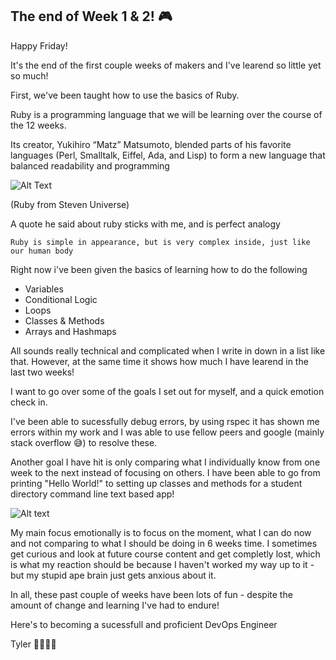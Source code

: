 ## The end of Week 1 & 2! 🎮 

Happy Friday! 

It's the end of the first couple weeks of makers and I've learend so little yet so much!

First, we've been taught how to use the basics of Ruby. 

Ruby is a programming language that we will be learning over the course of the 12 weeks. 

Its creator, Yukihiro “Matz” Matsumoto, blended parts of his favorite languages (Perl, Smalltalk, Eiffel, Ada, and Lisp) to form a new language that balanced readability and programming

![Alt Text](https://media.giphy.com/media/xT4uQjdzhGxPSTmUk8/giphy.gif)

(Ruby from Steven Universe)

A quote he said about ruby sticks with me, and is perfect analogy 

```Ruby is simple in appearance, but is very complex inside, just like our human body```

Right now i've been given the basics of learning how to do the following
* Variables
* Conditional Logic
* Loops
* Classes & Methods
* Arrays and Hashmaps

All sounds really technical and complicated when I write in down in a list like that. However, at the same time it shows how much I have learend in the last two weeks!

I want to go over some of the goals I set out for myself, and a quick emotion check in. 

I've been able to sucessfully debug errors, by using rspec it has shown me errors within my work and I was able to use fellow peers
and google (mainly stack overflow 😅) to resolve these.

Another goal I have hit is only comparing what I individually know from one week to the next instead of focusing on others.
I have been able to go from printing "Hello World!" to setting up classes and methods for a student directory command line text based app!

![Alt text](https://media.giphy.com/media/3o7abnNjtcwFuVnaDe/giphy.gif)

My main focus emotionally is to focus on the moment, what I can do now and not comparing to what I should be doing in 6 weeks time. I sometimes get curious and look at
future course content and get completly lost, which is what my reaction should be because I haven't worked my way up to it - but my stupid ape brain just gets anxious about it.

In all, these past couple of weeks have been lots of fun - despite the amount of change and learning I've had to endure! 

Here's to becoming a sucessfull and proficient DevOps Engineer

Tyler 👨🏼‍💻🦦
